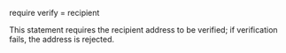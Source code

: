 

require verify = recipient

This statement requires the recipient address to be verified; if verification fails, the address is rejected. 
